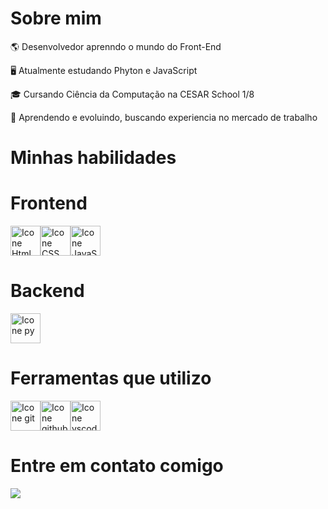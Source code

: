 # Sobre mim
<p>🌎 Desenvolvedor aprenndo o mundo do Front-End</p>
<p>🖥️ Atualmente estudando Phyton e JavaScript</p>
<p>🎓 Cursando Ciência da Computação na CESAR School 1/8<p/>
<p>🌱 Aprendendo e evoluindo, buscando experiencia no mercado de trabalho<p/>
 

# Minhas habilidades

# Frontend
<div style="display: flex;">     
 <img height="48px" width="48px" alt="Icone Html" src="https://skillicons.dev/icons?i=html"/>
 <img height="48px" width="48px" alt="Icone CSS" src="https://skillicons.dev/icons?i=css"/>
 <img height="48px" width="48px" alt="Icone JavaScript" src="https://skillicons.dev/icons?i=js"/>
 
</div>

# Backend
<div style="display: flex;">     
 <img height="48px" width="48px" alt="Icone py" src="https://skillicons.dev/icons?i=py"/>
</div>

# Ferramentas que utilizo
<div style="display: flex;">
 <img height="48px" width="48px" alt="Icone git" src="https://skillicons.dev/icons?i=git"/>
 <img height="48px" width="48px" alt="Icone github" src="https://skillicons.dev/icons?i=github"/>
 <img height="48px" width="48px" alt="Icone vscode" src="https://skillicons.dev/icons?i=vscode"/>
</div>

# Entre em contato comigo
<div style="display: flex;">
 <a href="https://www.linkedin.com/in/pedro-campos-204621339/"><img src="https://img.shields.io/badge/LinkedIn-0077B5?style=for-the-badge&logo=linkedin&logoColor=white"></a>
</div>

